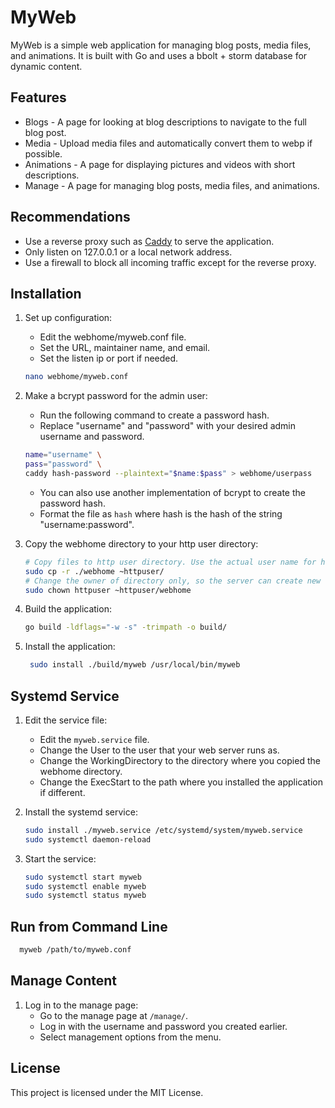 # MyWeb

MyWeb is a simple web application for managing blog posts, media files, and animations. 
It is built with Go and uses a bbolt + storm database for dynamic content.

## Features

- Blogs - A page for looking at blog descriptions to navigate to the full blog post.
- Media - Upload media files and automatically convert them to webp if possible.
- Animations - A page for displaying pictures and videos with short descriptions.
- Manage - A page for managing blog posts, media files, and animations.

## Recommendations

- Use a reverse proxy such as [Caddy](https://caddyserver.com/) to serve the application.
- Only listen on 127.0.0.1 or a local network address.
- Use a firewall to block all incoming traffic except for the reverse proxy.

## Installation

1. Set up configuration:
   - Edit the webhome/myweb.conf file.
   - Set the URL, maintainer name, and email.
   - Set the listen ip or port if needed.
   ```sh
   nano webhome/myweb.conf
   ```

2. Make a bcrypt password for the admin user:
   - Run the following command to create a password hash.
   - Replace "username" and "password" with your desired admin username and password.
    ```sh
   name="username" \
   pass="password" \
   caddy hash-password --plaintext="$name:$pass" > webhome/userpass
    ```
   - You can also use another implementation of bcrypt to create the password hash.
   - Format the file as `hash` where hash is the hash of the string "username:password".
   
3. Copy the webhome directory to your http user directory:
    ```sh
   # Copy files to http user directory. Use the actual user name for httpuser on your system.
   sudo cp -r ./webhome ~httpuser/
   # Change the owner of directory only, so the server can create new files.
   sudo chown httpuser ~httpuser/webhome
    ```

4. Build the application:
    ```sh
    go build -ldflags="-w -s" -trimpath -o build/
   ```

5. Install the application:
   ```sh
    sudo install ./build/myweb /usr/local/bin/myweb
   ```
   
## Systemd Service
   
1. Edit the service file:
   - Edit the `myweb.service` file.
   - Change the User to the user that your web server runs as.
   - Change the WorkingDirectory to the directory where you copied the webhome directory.
   - Change the ExecStart to the path where you installed the application if different.

2. Install the systemd service:
   ```sh 
   sudo install ./myweb.service /etc/systemd/system/myweb.service
   sudo systemctl daemon-reload
    ```

3. Start the service:
   ```sh
   sudo systemctl start myweb
   sudo systemctl enable myweb
   sudo systemctl status myweb
   ```
   
## Run from Command Line

```sh
  myweb /path/to/myweb.conf
```

## Manage Content

1. Log in to the manage page:
   - Go to the manage page at `/manage/`.
   - Log in with the username and password you created earlier.
   - Select management options from the menu.

## License

This project is licensed under the MIT License.